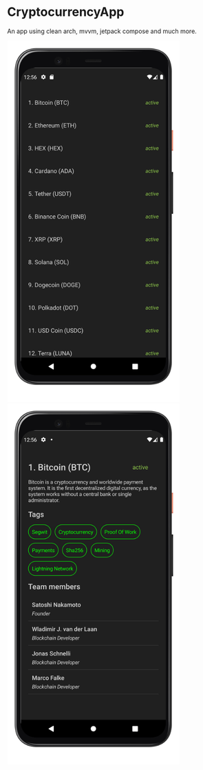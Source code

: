 # CryptocurrencyApp

An app using clean arch, mvvm, jetpack compose and much more.

<div>
<img src="https://github.com/AnthoniIP/CryptocurrencyApp/blob/master/images/Screenshot_20210915_125612_google-pixel4-clearlywhite-portrait.png" alt="drawing" width="400"/><img src="https://github.com/AnthoniIP/CryptocurrencyApp/blob/master/images/Screenshot_20210915_125625_google-pixel4-clearlywhite-portrait.png" alt="drawing" width="400"/>
</div>

